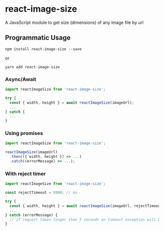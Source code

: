 # react-image-size

A JavaScript module to get size (dimensions) of any image file by url

## Programmatic Usage

```shell
npm install react-image-size --save
```

or

```shell
yarn add react-image-size
```

### Async/Await
```javascript
import reactImageSize from 'react-image-size';

try {
  const { width, height } = await reactImageSize(imageUrl);
  ...
} catch {
  ...
}
```

### Using promises
```javascript
import reactImageSize from 'react-image-size';

reactImageSize(imageUrl)
  .then(({ width, height }) => ...)
  .catch((errorMessage) => ...);
```

### With reject timer
```javascript
import reactImageSize from 'react-image-size';

const rejectTimeout = 5000; // ms

try {
  const { width, height } = await reactImageSize(imageUrl, rejectTimeout);
  ...
} catch (errorMessage) {
  // if request takes longer than 5 seconds an timeout exception will be thrown
}
```
